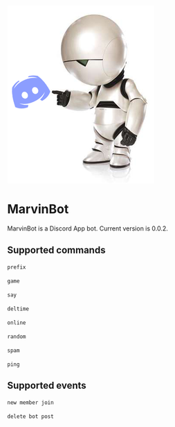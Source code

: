 ![marvin_banner](/marvin/marvin_banner.png)

# MarvinBot
MarvinBot is a Discord App bot. Current version is 0.0.2.

## Supported commands

    prefix

    game

    say

    deltime

    online

    random

    spam

    ping

## Supported events

    new member join

    delete bot post
